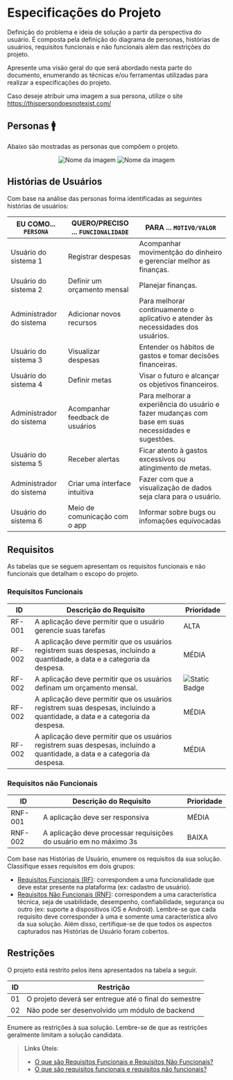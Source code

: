# Especificações do Projeto

Definição do problema e ideia de solução a partir da perspectiva do usuário. É composta pela definição do  diagrama de personas, histórias de usuários, requisitos funcionais e não funcionais além das restrições do projeto.

Apresente uma visão geral do que será abordado nesta parte do documento, enumerando as técnicas e/ou ferramentas utilizadas para realizar a especificações do projeto.

Caso deseje atribuir uma imagem a sua persona, utilize o site https://thispersondoesnotexist.com/

## Personas 🚹
Abaixo são mostradas as personas que compõem o projeto.

<div align="center">

![Nome da imagem](https://i.imgur.com/3YdETzU.png)
![Nome da imagem](https://i.imgur.com/BKycAVV.png)

</div>


## Histórias de Usuários

Com base na análise das personas forma identificadas as seguintes histórias de usuários:

|EU COMO... `PERSONA`| QUERO/PRECISO ... `FUNCIONALIDADE` |PARA ... `MOTIVO/VALOR`                 |
|--------------------|------------------------------------|----------------------------------------|
|Usuário do sistema 1 |  Registrar despesas                | Acompanhar movimentção do dinheiro e gerenciar melhor as finanças. |
|Usuário do sistema 2 | Definir um orçamento mensal        | Planejar finanças.                    |
|Administrador do sistema | Adicionar novos recursos       | Para melhorar continuamente o aplicativo e atender às necessidades dos usuários. |
|Usuário do sistema 3 |  Visualizar despesas               | Entender os hábitos de gastos e tomar decisões financeiras.                   |
|Usuário do sistema 4 | Definir metas                      |   Visar o futuro e alcançar os objetivos financeiros.                   |
|Administrador do sistema | Acompanhar feedback de usuários |  Para melhorar a experiência do usuário e fazer mudanças com base em suas necessidades e sugestões.                   |
|Usuário do sistema 5 | Receber alertas        | Ficar atento à gastos excessivos ou atingimento de metas.                   |
|Administrador do sistema | Criar uma interface intuitiva        | Fazer com que a visualização de dados seja clara para o usuário.                   |
|Usuário do sistema 6 | Meio de comunicação com o app      | Informar sobre bugs ou infomações equivocadas                 |


## Requisitos

As tabelas que se seguem apresentam os requisitos funcionais e não funcionais que detalham o escopo do projeto.

### Requisitos Funcionais

|ID    | Descrição do Requisito  | Prioridade | 
|------|-----------------------------------------|----| 
|RF-001| A aplicação deve permitir que o usuário gerencie suas tarefas | ALTA |  
|RF-002| A aplicação deve permitir que os usuários registrem suas despesas, incluindo a quantidade, a data e a categoria da despesa. | MÉDIA | 
|RF-002| A aplicação deve permitir que os usuários definam um orçamento mensal. | ![Static Badge](https://img.shields.io/badge/ALTA-red) | 
|RF-002| A aplicação deve permitir que os usuários registrem suas despesas, incluindo a quantidade, a data e a categoria da despesa. | MÉDIA | 
|RF-002| A aplicação deve permitir que os usuários registrem suas despesas, incluindo a quantidade, a data e a categoria da despesa. | MÉDIA | 




### Requisitos não Funcionais

|ID     | Descrição do Requisito  |Prioridade |
|-------|-------------------------|----|
|RNF-001| A aplicação deve ser responsiva | MÉDIA | 
|RNF-002| A aplicação deve processar requisições do usuário em no máximo 3s |  BAIXA | 

Com base nas Histórias de Usuário, enumere os requisitos da sua solução. Classifique esses requisitos em dois grupos:

- [Requisitos Funcionais
 (RF)](https://pt.wikipedia.org/wiki/Requisito_funcional):
 correspondem a uma funcionalidade que deve estar presente na
  plataforma (ex: cadastro de usuário).
- [Requisitos Não Funcionais
  (RNF)](https://pt.wikipedia.org/wiki/Requisito_n%C3%A3o_funcional):
  correspondem a uma característica técnica, seja de usabilidade,
  desempenho, confiabilidade, segurança ou outro (ex: suporte a
  dispositivos iOS e Android).
Lembre-se que cada requisito deve corresponder à uma e somente uma
característica alvo da sua solução. Além disso, certifique-se de que
todos os aspectos capturados nas Histórias de Usuário foram cobertos.

## Restrições

O projeto está restrito pelos itens apresentados na tabela a seguir.

|ID| Restrição                                             |
|--|-------------------------------------------------------|
|01| O projeto deverá ser entregue até o final do semestre |
|02| Não pode ser desenvolvido um módulo de backend        |


Enumere as restrições à sua solução. Lembre-se de que as restrições geralmente limitam a solução candidata.

> **Links Úteis**:
> - [O que são Requisitos Funcionais e Requisitos Não Funcionais?](https://codificar.com.br/requisitos-funcionais-nao-funcionais/)
> - [O que são requisitos funcionais e requisitos não funcionais?](https://analisederequisitos.com.br/requisitos-funcionais-e-requisitos-nao-funcionais-o-que-sao/)
